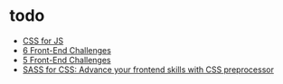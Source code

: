 # todo

- [CSS for JS](https://courses.joshwcomeau.com/css-for-js/)
- [6 Front-End Challenges](https://medium.com/better-programming/here-are-6-frontend-challenges-to-code-9952190c97cc)
- [5 Front-End Challenges](https://medium.com/better-programming/here-are-5-frontend-challenges-nov-2019-edition-44d8133ab988)
- [SASS for CSS: Advance your frontend skills with CSS preprocessor](https://medium.com/educative/sass-for-css-advance-your-frontend-skills-with-css-preprocessor-5f82470823db)

